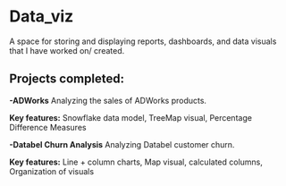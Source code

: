 # Data_viz
A space for storing and displaying reports, dashboards, and data visuals that I have worked on/ created.

## Projects completed:
**-ADWorks**
Analyzing the sales of ADWorks products. 

**Key features:** Snowflake data model, TreeMap visual, Percentage Difference Measures

**-Databel Churn Analysis**
Analyzing Databel customer churn.

**Key features:** Line + column charts, Map visual, calculated columns, Organization of visuals
